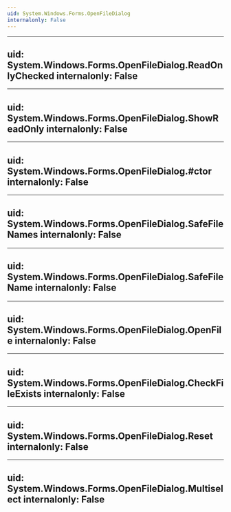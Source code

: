 ```yaml
---
uid: System.Windows.Forms.OpenFileDialog
internalonly: False
---
```


---
uid: System.Windows.Forms.OpenFileDialog.ReadOnlyChecked
internalonly: False
---

---
uid: System.Windows.Forms.OpenFileDialog.ShowReadOnly
internalonly: False
---

---
uid: System.Windows.Forms.OpenFileDialog.#ctor
internalonly: False
---

---
uid: System.Windows.Forms.OpenFileDialog.SafeFileNames
internalonly: False
---

---
uid: System.Windows.Forms.OpenFileDialog.SafeFileName
internalonly: False
---

---
uid: System.Windows.Forms.OpenFileDialog.OpenFile
internalonly: False
---

---
uid: System.Windows.Forms.OpenFileDialog.CheckFileExists
internalonly: False
---

---
uid: System.Windows.Forms.OpenFileDialog.Reset
internalonly: False
---

---
uid: System.Windows.Forms.OpenFileDialog.Multiselect
internalonly: False
---
